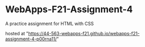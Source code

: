 # WebApps-F21-Assignment-4
A practice assignment for HTML with CSS

hosted at "https://44-563-webapps-f21.github.io/webapps-f21-assignment-4-p00rna11/"